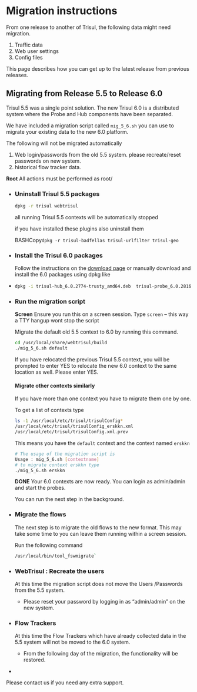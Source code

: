 # Migration instructions

From one release to another of Trisul, the following data might need migration.

1. Traffic data
2. Web user settings
3. Config files

This page describes how you can get up to the latest release from previous releases.

## Migrating from Release 5.5 to Release 6.0

Trisul 5.5 was a single point solution. The new Trisul 6.0 is a distributed system where the Probe and Hub components have been separated.

We have included a migration script called `mig_5_6.sh` you can use to migrate your existing data to the new 6.0 platform.

The following will not be migrated automatically

1. Web login/passwords from the old 5.5 system. please recreate/reset passwords on new system.
2. historical flow tracker data.

**Root** All actions must be performed as root/

- ### Uninstall Trisul 5.5 packages
  
  ```bash
  dpkg -r trisul webtrisul
  ```
  
  all running Trisul 5.5 contexts will be automatically stopped
  
  if you have installed these plugins also uninstall them
  
   BASHCopy`dpkg -r trisul-badfellas trisul-urlfilter trisul-geo`

- ### Install the Trisul 6.0 packages
  
  Follow the instructions on the [download page](https://trisul.org/download) or manually download and install the 6.0 packages using dpkg like

- ```bash
  dpkg -i trisul-hub_6.0.2774-trusty_amd64.deb  trisul-probe_6.0.2816-trusty_amd64.deb  webtrisul_6.0.2024-trusty_amd64.deb
  ```

- ### Run the migration script
  
  **Screen** Ensure you run this on a screen session. Type `screen` – this way a TTY hangup wont stop the script
  
  Migrate the default old 5.5 context to 6.0 by running this command.
  
  ```bash
  cd /usr/local/share/webtrisul/build
  ./mig_5_6.sh default
  ```
  
  If you have relocated the previous Trisul 5.5 context, you will be prompted to enter YES to relocate the new 6.0 context to the same location as well. Please enter YES.
  
  #### Migrate other contexts similarly
  
  If you have more than one context you have to migrate them one by one.
  
  To get a list of contexts type
  
  ```bash
  ls -1 /usr/local/etc/trisul/trisulConfig*
  /usr/local/etc/trisul/trisulConfig_erskkn.xml
  /usr/local/etc/trisul/trisulConfig.xml.prev
  ```
  
  
  
  This means you have the `default` context and the context named `erskkn`
  
  ```bash
  # The usage of the migration script is
  Usage : mig_5_6.sh [contextname]
  # to migrate context erskkn type
  ./mig_5_6.sh erskkn
  ```
  
  
  
  **DONE** Your 6.0 contexts are now ready. You can login as admin/admin and start the probes.
  
  You can run the next step in the background.

- ### Migrate the flows
  
  The next step is to migrate the old flows to the new format. This may take some time to you can leave them running within a screen session.
  
  Run the following command
  
  ```bash
  /usr/local/bin/tool_fswmigrate`
  ```
  
  

- ### WebTrisul : Recreate the users
  
  At this time the migration script does not move the Users /Passwords from the 5.5 system.
  
  - Please reset your password by logging in as “admin/admin” on the new system.

- ### Flow Trackers
  
  At this time the Flow Trackers which have already collected data in the 5.5 system will not be moved to the 6.0 system.
  
  - From the following day of the migration, the functionality will be restored.

- ```bash
  
  ```

Please contact us if you need any extra support.
